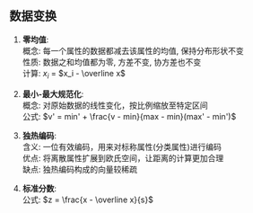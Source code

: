 ## 数据变换

1. **零均值**:  
    概念: 每一个属性的数据都减去该属性的均值, 保持分布形状不变  
    性质: 数据之和均值都为零, 方差不变, 协方差也不变  
    计算: $x_i$ = $x_i - \overline x$  

2. **最小-最大规范化**:  
    概念: 对原始数据的线性变化，按比例缩放至特定区间  
    公式: $v' = min' + \frac{v - min}{max - min}(max' - min')$
    
3. **独热编码**:  
    含义: 一位有效编码，用来对标称属性(分类属性)进行编码  
    优点: 将离散属性扩展到欧氏空间，让距离的计算更加合理  
    缺点: 独热编码构成的向量较稀疏  

4. **标准分数**:  
    公式: $z = \frac{x - \overline x}{s}$